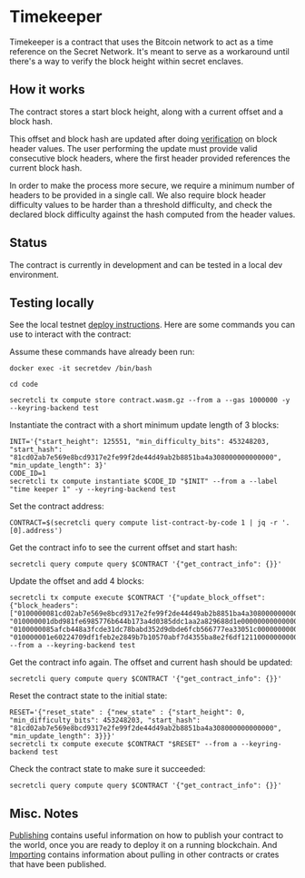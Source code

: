 # Timekeeper

Timekeeper is a contract that uses the Bitcoin network to act as a time reference on the Secret Network. It's meant to serve as a workaround until there's a way to verify the block height within secret enclaves.


## How it works

The contract stores a start block height, along with a current offset and a block hash.

This offset and block hash are updated after doing [verification](https://en.bitcoin.it/wiki/Hashcash) on block header values. The user performing the update must provide valid consecutive block headers, where the first header provided references the current block hash.

In order to make the process more secure, we require a minimum number of headers to be provided in a single call. We also require block header difficulty values to be harder than a threshold difficulty, and check the declared block difficulty against the hash computed from the header values.

## Status
The contract is currently in development and can be tested in a local dev environment.

## Testing locally
See the local testnet [deploy instructions](https://build.scrt.network/dev/quickstart.html#deploy-smart-contract-to-our-local-testnet). Here are some commands you can use to interact with the contract:

Assume these commands have already been run:
```shell
docker exec -it secretdev /bin/bash

cd code

secretcli tx compute store contract.wasm.gz --from a --gas 1000000 -y --keyring-backend test
```

Instantiate the contract with a short minimum update length of 3 blocks:
```shell
INIT='{"start_height": 125551, "min_difficulty_bits": 453248203, "start_hash": "81cd02ab7e569e8bcd9317e2fe99f2de44d49ab2b8851ba4a308000000000000", "min_update_length": 3}'
CODE_ID=1
secretcli tx compute instantiate $CODE_ID "$INIT" --from a --label "time keeper 1" -y --keyring-backend test
```
Set the contract address:
```shell
CONTRACT=$(secretcli query compute list-contract-by-code 1 | jq -r '.[0].address')
```

Get the contract info to see the current offset and start hash:
```shell
secretcli query compute query $CONTRACT '{"get_contract_info": {}}'
```
Update the offset and add 4 blocks:
```shell
secretcli tx compute execute $CONTRACT '{"update_block_offset": {"block_headers": ["0100000081cd02ab7e569e8bcd9317e2fe99f2de44d49ab2b8851ba4a308000000000000e320b6c2fffc8d750423db8b1eb942ae710e951ed797f7affc8892b0f1fc122bc7f5d74df2b9441a42a14695", "010000001dbd981fe6985776b644b173a4d0385ddc1aa2a829688d1e0000000000000000b371c14921b20c2895ed76545c116e0ad70167c5c4952ca201f5d544a26efb53b4f6d74df2b9441a071a0c81", "0100000085afcb448a3fcde31dc78babd352d9dbde6fcb566777ea33051c000000000000ca5b6b96fe65e1a7d50e7c3025a176472ba26d44512de86a6f3e39649330cd2f16f7d74df2b9441a8574adaf", "010000001e60224709df1feb2e2849b7b10570abf7d4355ba8e2f6df121100000000000028cc65b7be2f8a1edc2af86ef369472443a1b70479cee205e8db5440cfbe943f57fad74df2b9441acc24ce5b"]}}' --from a --keyring-backend test
```
Get the contract info again. The offset and current hash should be updated:
```shell
secretcli query compute query $CONTRACT '{"get_contract_info": {}}'
```
Reset the contract state to the initial state:
```shell
RESET='{"reset_state" : {"new_state" : {"start_height": 0, "min_difficulty_bits": 453248203, "start_hash": "81cd02ab7e569e8bcd9317e2fe99f2de44d49ab2b8851ba4a308000000000000", "min_update_length": 3}}}'
secretcli tx compute execute $CONTRACT "$RESET" --from a --keyring-backend test
```
Check the contract state to make sure it succeeded:
```shell
secretcli query compute query $CONTRACT '{"get_contract_info": {}}'
```


## Misc. Notes

[Publishing](./Publishing.md) contains useful information on how to publish your contract
to the world, once you are ready to deploy it on a running blockchain. And
[Importing](./Importing.md) contains information about pulling in other contracts or crates
that have been published.
